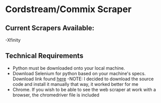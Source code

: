 # Cordstream/Commix Scraper


## Current Scrapers Available:
  -Xfinity

## Technical Requirements
  - Python must be downloaded onto your local machine.
  - Download Selenium for python based on your machine's specs. Download link found [here](https://pypi.python.org/pypi/selenium)
    -NOTE: I decided to download the source code and install it manually that way, it worked better for me 
  - Chrome. If you wish to be able to see the web scraper at work with a browser, the chromedriver file is included

